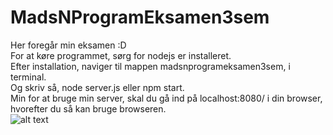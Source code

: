 # MadsNProgramEksamen3sem
Her foregår min eksamen :D  
For at køre programmet, sørg for nodejs er installeret.  
Efter installation, naviger til mappen madsnprogrameksamen3sem, i terminal.  
Og skriv så, node server.js eller npm start.  
Min for at bruge min server, skal du gå ind på localhost:8080/ i din browser, hvorefter du så kan bruge browseren.  
![alt text](http://readingroadrunners.org/wp-content/uploads/2017/03/Captain.jpg)


